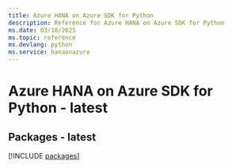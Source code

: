 ```yaml
---
title: Azure HANA on Azure SDK for Python
description: Reference for Azure HANA on Azure SDK for Python
ms.date: 03/18/2025
ms.topic: reference
ms.devlang: python
ms.service: hanaonazure
---
```

# Azure HANA on Azure SDK for Python - latest
## Packages - latest
[!INCLUDE [packages](hana-on-azure-index.md)]